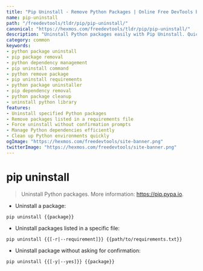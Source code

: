 ```yaml
---
title: "Pip Uninstall - Remove Python Packages | Online Free DevTools by Hexmos"
name: pip-uninstall
path: "/freedevtools/tldr/pip/pip-uninstall/"
canonical: "https://hexmos.com/freedevtools/tldr/pip/pip-uninstall/"
description: "Uninstall Python packages easily with Pip Uninstall. Quickly remove unwanted packages and manage your Python environment effectively. Free online tool, no registration required."
category: common
keywords:
- python package uninstall
- pip package removal
- python dependency management
- pip uninstall command
- python remove package
- pip uninstall requirements
- python package uninstaller
- pip dependency removal
- python package cleanup
- uninstall python library
features:
- Uninstall specified Python packages
- Remove packages listed in a requirements file
- Force uninstall without confirmation prompts
- Manage Python dependencies efficiently
- Clean up Python environments quickly
ogImage: "https://hexmos.com/freedevtools/site-banner.png"
twitterImage: "https://hexmos.com/freedevtools/site-banner.png"
---
```


# pip uninstall

> Uninstall Python packages.
> More information: <https://pip.pypa.io>.

- Uninstall a package:

`pip uninstall {{package}}`

- Uninstall packages listed in a specific file:

`pip uninstall {{[-r|--requirement]}} {{path/to/requirements.txt}}`

- Uninstall package without asking for confirmation:

`pip uninstall {{[-y|--yes]}} {{package}}`
